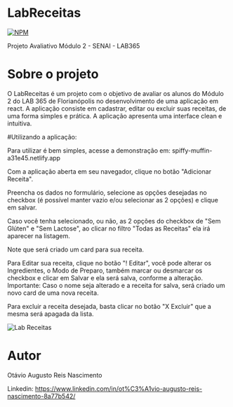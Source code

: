 # LabReceitas
[![NPM](https://img.shields.io/npm/l/react)](https://github.com/nemseibr/ProjetoLabShoppingList/blob/main/License)

Projeto Avaliativo Módulo 2 - SENAI - LAB365

# Sobre o projeto

O LabReceitas é um  projeto com o objetivo de avaliar os alunos do Módulo 2 do LAB 365 de Florianópolis no desenvolvimento de uma aplicação em react. A aplicação consiste em cadastrar, editar ou excluir suas receitas, de uma forma simples e prática. A aplicação apresenta uma interface clean e intuitiva.

#Utilizando a aplicação:

Para utilizar é bem simples, acesse a demonstração em: spiffy-muffin-a31e45.netlify.app

Com a aplicação aberta em seu navegador, clique no botão "Adicionar Receita".

Preencha os dados no formulário, selecione as opções desejadas no checkbox (é possível manter vazio e/ou selecionar as 2 opções) e clique em salvar.

Caso você tenha selecionado, ou não, as 2 opções do checkbox de "Sem Glúten" e "Sem Lactose", ao clicar no filtro "Todas as Receitas" ela irá aparecer na listagem.

Note que será criado um card para sua receita.

Para Editar sua receita, clique no botão "! Editar", você pode alterar os Ingredientes, o Modo de Preparo, também marcar ou desmarcar os checkbox e clicar em Salvar e ela será salva, conforme a alteração. Importante: Caso o nome seja alterado e a receita for salva, será criado um novo card de uma nova receita. 

Para excluir a receita desejada, basta clicar no botão "X Excluir" que a mesma será apagada da lista.

![Lab Receitas](https://user-images.githubusercontent.com/116135293/235348076-162d5b6a-ae08-4956-a4e5-1491570cf5f0.png)

# Autor

Otávio Augusto Reis Nascimento

Linkedin: https://www.linkedin.com/in/ot%C3%A1vio-augusto-reis-nascimento-8a77b542/
